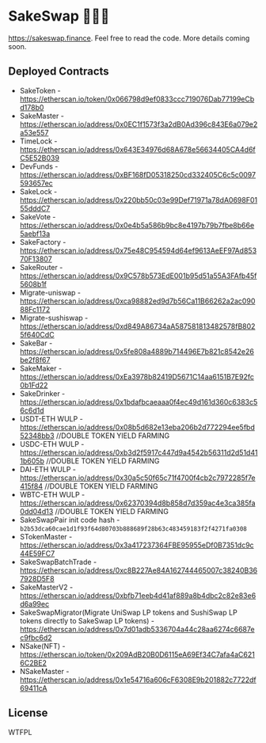 # SakeSwap 🍶🍶🍶

https://sakeswap.finance. Feel free to read the code. More details coming soon.

## Deployed Contracts

- SakeToken - https://etherscan.io/token/0x066798d9ef0833ccc719076Dab77199eCbd178b0
- SakeMaster - https://etherscan.io/address/0x0EC1f1573f3a2dB0Ad396c843E6a079e2a53e557
- TimeLock - https://etherscan.io/address/0x643E34976d68A678e56634405CA4d6fC5E52B039
- DevFunds - https://etherscan.io/address/0xBF168fD05318250cd332405C6c5c0097593657ec
- SakeLock - https://etherscan.io/address/0x220bb50c03e99Def71971a78dA0698F0155dddC7
- SakeVote - https://etherscan.io/address/0x0e4b5a586b9bc8e4197b79b7fbe8b66e5aebf13a
- SakeFactory - https://etherscan.io/address/0x75e48C954594d64ef9613AeEF97Ad85370F13807
- SakeRouter - https://etherscan.io/address/0x9C578b573EdE001b95d51a55A3FAfb45f5608b1f
- Migrate-uniswap - https://etherscan.io/address/0xca98882ed9d7b56Ca11B66262a2ac09088Fc1172
- Migrate-sushiswap - https://etherscan.io/address/0xd849A86734aA587581813482578fB8025f640CdC
- SakeBar - https://etherscan.io/address/0x5fe808a4889b714496E7b821c8542e26be2f8f67
- SakeMaker - https://etherscan.io/address/0xEa3978b82419D5671C14aa6151B7E92fc0b1Fd22
- SakeDrinker - https://etherscan.io/address/0x1bdafbcaeaaa0f4ec49d161d360c6383c56c6d1d
- USDT-ETH WULP - https://etherscan.io/address/0x08b5d682e13eba206b2d772294ee5fbd52348bb3   //DOUBLE TOKEN YIELD FARMING
- USDC-ETH WULP - https://etherscan.io/address/0xb3d2f5917c447d9a4542b56311d2d51d411b605b   //DOUBLE TOKEN YIELD FARMING
- DAI-ETH WULP - https://etherscan.io/address/0x30a5c50f65c71f4700f4cb2c7972285f7e415f84    //DOUBLE TOKEN YIELD FARMING
- WBTC-ETH WULP - https://etherscan.io/address/0x62370394d8b858d7d359ac4e3ca385fa0dd04d13   //DOUBLE TOKEN YIELD FARMING
- SakeSwapPair init code hash - `b2b53dca60cae1d1f93f64d80703b888689f28b63c483459183f2f4271fa0308`
- STokenMaster - https://etherscan.io/address/0x3a417237364FBE95955eDf0B7351dc9c44E59FC7
- SakeSwapBatchTrade - https://etherscan.io/address/0xc8B227Ae84A162744465007c38240B367928D5F8
- SakeMasterV2 - https://etherscan.io/address/0xbfb71eeb4d41af889a8b4dbc2c82e83e6d6a99ec
- SakeSwapMigrator(Migrate UniSwap LP tokens and SushiSwap LP tokens directly to SakeSwap LP tokens) - https://etherscan.io/address/0x7d01adb5336704a44c28aa6274c6687ec9fbc6d2   
- NSake(NFT) - https://etherscan.io/token/0x209AdB20B0D6115eA69Ef34C7afa4aC6216C2BE2
- NSakeMaster - https://etherscan.io/address/0x1e54716a606cF6308E9b201882c7722df69411cA

## License

WTFPL
